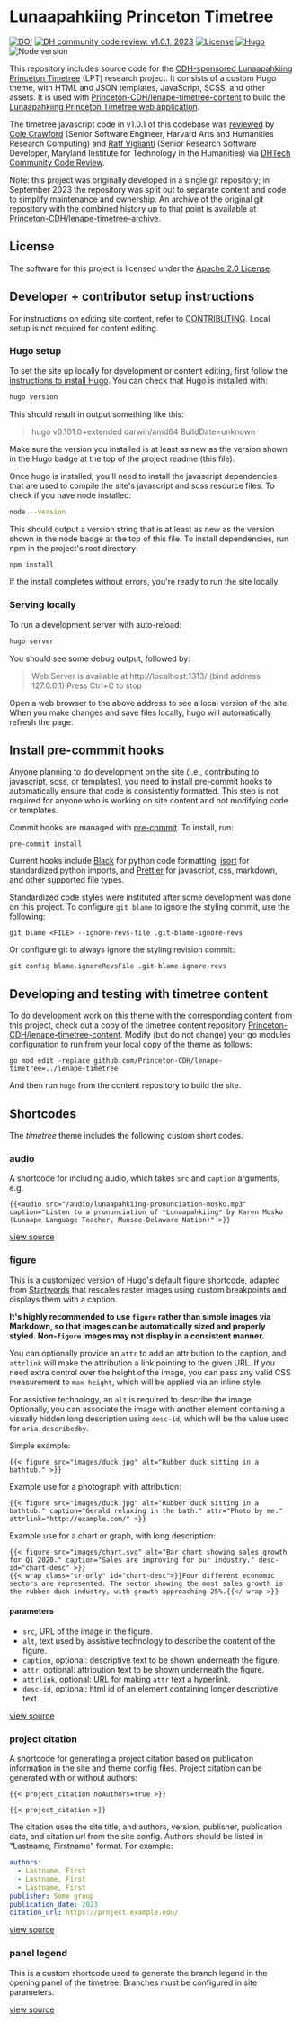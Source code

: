 # Lunaapahkiing Princeton Timetree

[![DOI](https://zenodo.org/badge/DOI/10.5281/zenodo.8040363.svg)](https://doi.org/10.5281/zenodo.8040363)
[![DH community code review: v1.0.1, 2023](https://img.shields.io/badge/DHCodeReview-v1.0.1,_2023-green)](https://github.com/DHCodeReview/lenape-timetree/pull/2)
[![License](https://img.shields.io/badge/License-Apache%202.0-blue.svg)](https://opensource.org/licenses/Apache-2.0)
[![Hugo](https://img.shields.io/badge/hugo-0.117-blue.svg)](https://gohugo.io)
![Node version](https://img.shields.io/badge/node-18-blue)

This repository includes source code for the [CDH-sponsored Lunaapahkiing Princeton Timetree](https://cdh.princeton.edu/projects/lenape-timetree/) (LPT) research project. It consists of a custom Hugo theme, with HTML and JSON templates, JavaScript, SCSS, and other assets. It is used with [Princeton-CDH/lenape-timetree-content](https://github.com/Princeton-CDH/lenape-timetree-content) to build the [Lunaapahkiing Princeton Timetree web application](https://lenapetimetree.indigenous.princeton.edu/).

The timetree javascript code in v1.0.1 of this codebase was [reviewed](https://github.com/DHCodeReview/lenape-timetree/pull/2) by [Cole Crawford](https://github.com/ColeDCrawford) (Senior Software Engineer, Harvard Arts and Humanities Research Computing) and [Raff Viglianti](http://raffviglianti.com/) (Senior Research Software Developer, Maryland Institute for Technology in the Humanities) via [DHTech Community Code Review](https://dhcodereview.github.io/).

Note: this project was originally developed in a single git repository; in September 2023 the repository was split out to separate content and code to simplify maintenance and ownership. An archive of the original git repository with the combined history up to that point is available at [Princeton-CDH/lenape-timetree-archive](https://github.com/Princeton-CDH/lenape-timetree-archive).

## License

The software for this project is licensed under the [Apache 2.0 License](LICENSE).

## Developer + contributor setup instructions

For instructions on editing site content, refer to [CONTRIBUTING](CONTRIBUTING.md).
Local setup is not required for content editing.

### Hugo setup

To set the site up locally for development or content editing,
first follow the [instructions to install Hugo](https://gohugo.io/installation/).
You can check that Hugo is installed with:

```sh
hugo version
```

This should result in output something like this:

> hugo v0.101.0+extended darwin/amd64 BuildDate=unknown

Make sure the version you installed is at least as new as the version shown in the Hugo badge at the top of the project readme (this file).

Once hugo is installed, you'll need to install the javascript dependencies that are used to compile the site's javascript and scss resource files. To check if you have node installed:

```sh
node --version
```

This should output a version string that is at least as new as the version shown in the node badge at the top of this file. To install dependencies, run npm in the project's root directory:

```sh
npm install
```

If the install completes without errors, you're ready to run the site locally.

### Serving locally

To run a development server with auto-reload:

```sh
hugo server
```

You should see some debug output, followed by:

> Web Server is available at http://localhost:1313/ (bind address 127.0.0.1)
> Press Ctrl+C to stop

Open a web browser to the above address to see a local version of the site. When you make changes and save files locally, hugo will automatically refresh the page.

## Install pre-commmit hooks

Anyone planning to do development on the site (i.e., contributing to javascript,
scss, or templates), you need to install pre-commit hooks to automatically
ensure that code is consistently formatted. This step is not required
for anyone who is working on site content and not modifying code or templates.

Commit hooks are managed with [pre-commit](https://pre-commit.com/).
To install, run:

```{bash}
pre-commit install
```

Current hooks include [Black](https://github.com/psf/black) for python code formatting, [isort](https://pycqa.github.io/isort/) for standardized python imports, and [Prettier](https://prettier.io/) for javascript, css, markdown, and other supported file types.

Standardized code styles were instituted after some development was done on this project.
To configure `git blame` to ignore the styling commit, use the following:

```{bash}
git blame <FILE> --ignore-revs-file .git-blame-ignore-revs
```

Or configure git to always ignore the styling revision commit:

```{bash}
git config blame.ignoreRevsFile .git-blame-ignore-revs
```

## Developing and testing with timetree content

To do development work on this theme with the corresponding content from this project, check out a copy of the timetree content repository [Princeton-CDH/lenape-timetree-content](https://github.com/Princeton-CDH/lenape-timetree-content). Modify (but do not change) your go modules configuration to run from your local copy of the theme as follows:

```{bash}
go mod edit -replace github.com/Princeton-CDH/lenape-timetree=../lenape-timetree
```

And then run `hugo` from the content repository to build the site.

## Shortcodes

The _timetree_ theme includes the following custom short codes.

### audio

A shortcode for including audio, which takes `src` and `caption` arguments, e.g.

```
{{<audio src="/audio/lunaapahkiing-pronunciation-mosko.mp3" caption="Listen to a pronunciation of *Lunaapahkiing* by Karen Mosko (Lunaape Language Teacher, Munsee-Delaware Nation)" >}}
```

[view source](layouts/shortcodes/audio.html)

### figure

This is a customized version of Hugo's default [figure shortcode](https://gohugo.io/content-management/shortcodes/#figure), adapted from [Startwords](https://github.com/Princeton-CDH/startwords) that rescales raster images using custom breakpoints and displays them with a caption.

**It's highly recommended to use `figure` rather than simple images via Markdown, so that images can be automatically sized and properly styled. Non-`figure` images may not display in a consistent manner.**

You can optionally provide an `attr` to add an attribution to the caption, and `attrlink` will make the attribution a link pointing to the given URL. If you need extra control over the height of the image, you can pass any valid CSS measurement to `max-height`, which will be applied via an inline style.

For assistive technology, an `alt` is required to describe the image. Optionally, you can associate the image with another element containing a visually hidden long description using `desc-id`, which will be the value used for `aria-describedby`.

Simple example:

```
{{< figure src="images/duck.jpg" alt="Rubber duck sitting in a bathtub." >}}
```

Example use for a photograph with attribution:

```
{{< figure src="images/duck.jpg" alt="Rubber duck sitting in a bathtub." caption="Gerald relaxing in the bath." attr="Photo by me." attrlink="http://example.com/" >}}
```

Example use for a chart or graph, with long description:

```
{{< figure src="images/chart.svg" alt="Bar chart showing sales growth for Q1 2020." caption="Sales are improving for our industry." desc-id="chart-desc" >}}
{{< wrap class="sr-only" id="chart-desc">}}Four different economic sectors are represented. The sector showing the most sales growth is the rubber duck industry, with growth approaching 25%.{{</ wrap >}}
```

#### parameters

- `src`, URL of the image in the figure.
- `alt`, text used by assistive technology to describe the content of the figure.
- `caption`, optional: descriptive text to be shown underneath the figure.
- `attr`, optional: attribution text to be shown underneath the figure.
- `attrlink`, optional: URL for making `attr` text a hyperlink.
- `desc-id`, optional: html id of an element containing longer descriptive text.

[view source](layouts/shortcodes/figure.html)

### project citation

A shortcode for generating a project citation based on publication information
in the site and theme config files. Project citation can be generated with or without authors:

```
{{< project_citation noAuthors=true >}}

{{< project_citation >}}
```

The citation uses the site title, and authors, version, publisher, publication date, and citation url from the site config. Authors should be listed in "Lastname, Firstname" format. For example:

```yaml
authors:
  - Lastname, First
  - Lastname, First
  - Lastname, First
publisher: Some group
publication_date: 2023
citation_url: https://project.example.edu/
```

[view source](layouts/shortcodes/project_citation.html)

### panel legend

This is a custom shortcode used to generate the branch legend in the opening panel of the timetree. Branches must be configured in site parameters.

[view source](layouts/shortcodes/panel-legend.html)
